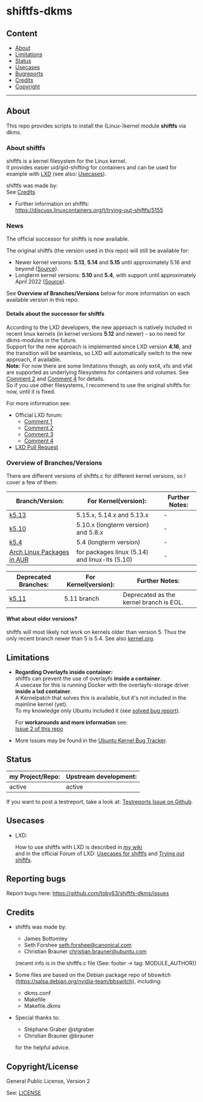 
# shiftfs-dkms

## Content

* [About](#about)
* [Limitations](#limitations)
* [Status](#status)
* [Usecases](#usecases)
* [Bugreports](#reporting-bugs)
* [Credits](#credits)
* [Copyright](#copyrightlicense)

---

## About

This repo provides scripts to install the (Linux-)kernel module **shiftfs** via dkms.   

### About shiftfs

shiftfs is a kernel filesystem for the Linux kernel.   
It provides easier uid/gid-shifting for containers and can be used for example with [LXD](https://linuxcontainers.org/lxd/) (see also: [Usecases](#usecases)).

shiftfs was made by:   
See [Credits](#credits)

* Further information on shiftfs:
https://discuss.linuxcontainers.org/t/trying-out-shiftfs/5155

### News

The official successor for shiftfs is now available.   

The original shiftfs (the version used in this repo) will still be available for:

- Newer kernel versions: **5.13**, **5.14** and **5.15** until approximately 5.16 and beyond ([Source](https://discuss.linuxcontainers.org/t/lxd-4-16-has-been-released/11547/16)).   
- Longterm kernel versions: **5.10** and **5.4**, with support until approximately April 2022 ([Source](https://discuss.linuxcontainers.org/t/shared-folder-between-container-and-host-is-cached/10725/12)).   

See **Overview of Branches/Versions** below for more information on each available version in this repo.   

#### Details about the successor for shiftfs

According to the LXD developers, the new approach is natively included in recent linux kernels (in kernel versions **5.12** and newer) - so no need for dkms-modules in the future.    
Support for the new approach is implemented since LXD version **4.16**, and the transition will be seamless, so LXD will automatically switch to the new approach, if available.   
**Note:** For now there are some limitations though, as only ext4, xfs and vfat are supported as underlying filesystems for containers and volumes.
See [Comment 2](https://discuss.linuxcontainers.org/t/lxd-4-16-has-been-released/11547/13) and [Comment 4](https://discuss.linuxcontainers.org/t/lxd-4-16-has-been-released/11547/16) for details.   
So if you use other filesystems, I recommend to use the original shiftfs for now, until it is fixed.   

For more information see:

- Official LXD forum:
    - [Comment 1](https://discuss.linuxcontainers.org/t/shared-folder-between-container-and-host-is-cached/10725/2)
    - [Comment 2](https://discuss.linuxcontainers.org/t/lxd-4-16-has-been-released/11547/13)
    - [Comment 3](https://discuss.linuxcontainers.org/t/shared-folder-between-container-and-host-is-cached/10725/12)
    - [Comment 4](https://discuss.linuxcontainers.org/t/lxd-4-16-has-been-released/11547/16)
- [LXD Pull Request](https://github.com/lxc/lxd/pull/8778)

### Overview of Branches/Versions

There are different versions of shiftfs.c for different kernel versions, so I cover a few of them:

| Branch/Version: | For Kernel(version): | Further Notes: |
| --- | --- | --- |
| [k5.13](https://github.com/toby63/shiftfs-dkms/tree/k5.13) | 5.15.x, 5.14.x and 5.13.x | - |
| [k5.10](https://github.com/toby63/shiftfs-dkms/tree/k5.10) | 5.10.x (longterm version) and 5.8.x | - |
| [k5.4](https://github.com/toby63/shiftfs-dkms/tree/k5.4) | 5.4 (longterm version) | - |
| [Arch Linux Packages in AUR](https://aur.archlinux.org/packages/?O=0&K=shiftfs) | for packages linux (5.14) and linux-lts (5.10) | - |

| Deprecated Branches: | For Kernel(version): |  Further Notes: |
| --- | --- | --- |
| [k5.11](https://github.com/toby63/shiftfs-dkms/tree/k5.11) | 5.11 branch | Deprecated as the kernel branch is EOL. |

#### What about older versions?

shiftfs will most likely not work on kernels older than version 5.
Thus the only recent branch newer than 5 is 5.4.
See also [kernel.org](https://www.kernel.org/).


## Limitations

* **Regarding Overlayfs inside container:**   
shiftfs can prevent the use of overlayfs **inside a container**.      
A usecase for this is running Docker with the overlayfs-storage driver **inside a lxd container**.   
A Kernelpatch that solves this is available, but it's not included in the mainline kernel (yet).      
To my knowledge only Ubuntu included it (see [solved bug report](https://bugs.launchpad.net/ubuntu/+source/linux/+bug/1846272)).      

  For **workarounds and more information** see:   
[Issue 2 of this repo](https://github.com/toby63/shiftfs-dkms/issues/2#issuecomment-614688392) 


* More Issues may be found in the [Ubuntu Kernel Bug Tracker](https://bugs.launchpad.net/ubuntu/+source/linux?field.searchtext=shiftfs&search=Search&field.status%3Alist=NEW&field.status%3Alist=INCOMPLETE_WITH_RESPONSE&field.status%3Alist=INCOMPLETE_WITHOUT_RESPONSE&field.status%3Alist=CONFIRMED&field.status%3Alist=TRIAGED&field.status%3Alist=INPROGRESS&field.status%3Alist=FIXCOMMITTED&field.assignee=&field.bug_reporter=&field.omit_dupes=on&field.has_patch=&field.has_no_package=).

## Status

my Project/Repo: | Upstream development: |
--- | --- |
active | active |

If you want to post a testreport, take a look at: [Testreports Issue on Github](https://github.com/toby63/shiftfs-dkms/issues/3).

## Usecases

* LXD:

  How to use shiftfs with LXD is described in [my wiki](https://github.com/toby63/shiftfs-dkms/wiki/Use-shiftfs-in-LXD)     
  and in the official Forum of LXD: [Usecases for shiftfs](https://discuss.linuxcontainers.org/t/lxd-usecases-of-shiftfs-volume-disk-share/7735) and [Trying out shiftfs](https://discuss.linuxcontainers.org/t/trying-out-shiftfs/5155).


## Reporting bugs

 Report bugs here:
 https://github.com/toby63/shiftfs-dkms/issues


## Credits

* shiftfs was made by:
   * James Bottomley
   * Seth Forshee <seth.forshee@canonical.com>
   * Christian Brauner <christian.brauner@ubuntu.com>   
   
   (recent info is in the shiftfs.c file (See: footer -> tag: MODULE_AUTHOR))

* Some files are based on the Debian package repo of bbswitch (https://salsa.debian.org/nvidia-team/bbswitch), including:
   * dkms.conf
   * Makefile
   * Makefile.dkms
   
* Special thanks to:
   * Stéphane Graber @stgraber
   * Christian Brauner @brauner   
   
  for the helpful advice.


## Copyright/License

General Public License, Version 2

See: [LICENSE](LICENSE)
